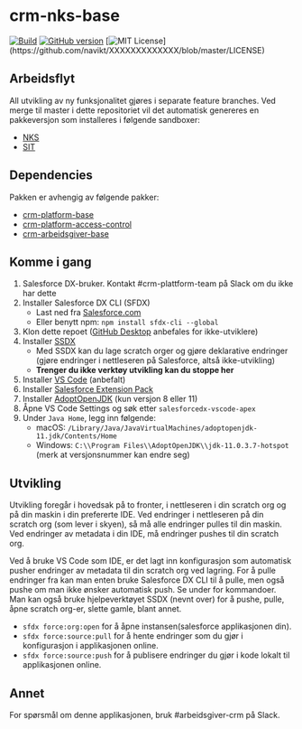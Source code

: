 # crm-nks-base

[![Build](https://github.com/navikt/crm-nks-base/workflows/master/badge.svg)](https://github.com/navikt/crm-nks-base/actions?query=workflow%3ABuild)
[![GitHub version](https://badgen.net/github/release/navikt/crm-nks-base/stable)](https://github.com/navikt/crm-nks-base)
[![MIT License](https://img.shields.io/apm/l/atomic-design-ui.svg?)](https://github.com/navikt/XXXXXXXXXXXXX/blob/master/LICENSE)

## Arbeidsflyt

All utvikling av ny funksjonalitet gjøres i separate feature branches. Ved merge til master i dette repositoriet vil det automatisk genereres en pakkeversjon som installeres i følgende sandboxer:
* [NKS](https://navdialog--nks.my.salesforce.com)
* [SIT](https://navdialog--sit.my.salesforce.com)

## Dependencies

Pakken er avhengig av følgende pakker:

* [crm-platform-base](https://github.com/navikt/crm-platform-base)
* [crm-platform-access-control](https://github.com/navikt/XXXXXXXXXXXXX)
* [crm-arbeidsgiver-base](https://github.com/navikt/crm-arbeidsgiver-base)


## Komme i gang

1. Salesforce DX-bruker. Kontakt #crm-plattform-team på Slack om du ikke har dette
2. Installer Salesforce DX CLI (SFDX)
	- Last ned fra [Salesforce.com](https://developer.salesforce.com/tools/sfdxcli)
    - Eller benytt npm: `npm install sfdx-cli --global`
3. Klon dette repoet ([GitHub Desktop](https://desktop.github.com) anbefales for ikke-utviklere)
4. Installer [SSDX](https://github.com/navikt/ssdx)
    - Med SSDX kan du lage scratch orger og gjøre deklarative endringer (gjøre endringer i nettleseren på Salesforce, altså ikke-utvikling)
	- **Trenger du ikke verktøy utvikling kan du stoppe her**
5. Installer [VS Code](https://code.visualstudio.com) (anbefalt)
6. Installer [Salesforce Extension Pack](https://marketplace.visualstudio.com/items?itemName=salesforce.salesforcedx-vscode)
7. Installer [AdoptOpenJDK](https://adoptopenjdk.net) (kun versjon 8 eller 11)
8. Åpne VS Code Settings og søk etter `salesforcedx-vscode-apex`
9. Under `Java Home`, legg inn følgende:
    - macOS: `/Library/Java/JavaVirtualMachines/adoptopenjdk-11.jdk/Contents/Home`
    - Windows: `C:\\Program Files\\AdoptOpenJDK\\jdk-11.0.3.7-hotspot` (merk at versjonsnummer kan endre seg)

## Utvikling

Utvikling foregår i hovedsak på to fronter, i nettleseren i din scratch org og på din maskin i din prefererte IDE. Ved endringer i nettleseren på din scratch org (som lever i skyen), så må alle endringer pulles til din maskin. Ved endringer av metadata i din IDE, må endringer pushes til din scratch org.

Ved å bruke VS Code som IDE, er det lagt inn konfigurasjon som automatisk pusher endringer av metadata til din scratch org ved lagring. For å pulle endringer fra kan man enten bruke Salesforce DX CLI til å pulle, men også pushe om man ikke ønsker automatisk push. Se under for kommandoer. Man kan også bruke hjelpeverktøyet SSDX (nevnt over) for å pushe, pulle, åpne scratch org-er, slette gamle, blant annet.

* `sfdx force:org:open` for å åpne instansen(salesforce applikasjonen din).
* `sfdx force:source:pull` for å hente endringer som du gjør i konfigurasjon i applikasjonen online.
* `sfdx force:source:push` for å publisere endringer du gjør i kode lokalt til applikasjonen online.

## Annet

For spørsmål om denne applikasjonen, bruk #arbeidsgiver-crm på Slack.
